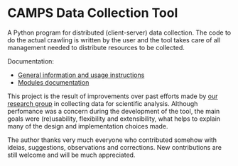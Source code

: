 CAMPS Data Collection Tool
=====

A Python program for distributed (client-server) data collection. The code to do the actual crawling is written by the user and the tool takes care of all management needed to distribute resources to be collected. 

Documentation:

* [General information and usage instructions](https://github.com/fghso/camps-dct/wiki)
* [Modules documentation](http://fghso.github.io/camps-dct/)

This project is the result of improvements over past efforts made by [our research group](http://www.camps.dcc.ufmg.br/) in collecting data for scientific analysis. Although perfomance was a concern during the development of the tool, the main goals were (re)usability, flexibility and extensibility, what helps to explain many of the design and implementation choices made.

The author thanks very much everyone who contributed somehow with ideias, suggestions, observations and corrections. New contributions are still welcome and will be much appreciated.
